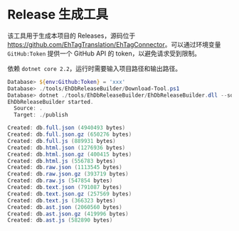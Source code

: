 Release 生成工具
=========================
该工具用于生成本项目的 Releases，源码位于 <https://github.com/EhTagTranslation/EhTagConnector>。可以通过环境变量 `GitHub:Token` 提供一个 GitHub API 的 token，以避免请求受到限制。

依赖 `dotnet core 2.2`，运行时需要输入项目路径和输出路径。

``` powershell
Database> ${env:Github:Token} = 'xxx'
Database> ./tools/EhDbReleaseBuilder/Download-Tool.ps1
Database> dotnet ./tools/EhDbReleaseBuilder/EhDbReleaseBuilder.dll --source=. --target=./publish
EhDbReleaseBuilder started.
  Source: .
  Target: ./publish

Created: db.full.json (4940493 bytes)
Created: db.full.json.gz (650276 bytes)
Created: db.full.js (889931 bytes)
Created: db.html.json (1276936 bytes)
Created: db.html.json.gz (400415 bytes)
Created: db.html.js (556783 bytes)
Created: db.raw.json (1113545 bytes)
Created: db.raw.json.gz (393719 bytes)
Created: db.raw.js (547854 bytes)
Created: db.text.json (791087 bytes)
Created: db.text.json.gz (257569 bytes)
Created: db.text.js (366323 bytes)
Created: db.ast.json (2060560 bytes)
Created: db.ast.json.gz (419996 bytes)
Created: db.ast.js (582890 bytes)
```
